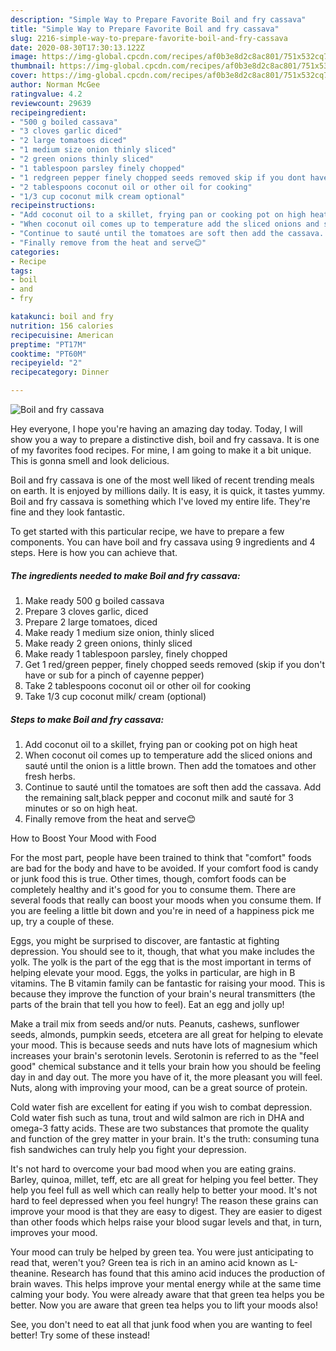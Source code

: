 ```yaml
---
description: "Simple Way to Prepare Favorite Boil and fry cassava"
title: "Simple Way to Prepare Favorite Boil and fry cassava"
slug: 2216-simple-way-to-prepare-favorite-boil-and-fry-cassava
date: 2020-08-30T17:30:13.122Z
image: https://img-global.cpcdn.com/recipes/af0b3e8d2c8ac801/751x532cq70/boil-and-fry-cassava-recipe-main-photo.jpg
thumbnail: https://img-global.cpcdn.com/recipes/af0b3e8d2c8ac801/751x532cq70/boil-and-fry-cassava-recipe-main-photo.jpg
cover: https://img-global.cpcdn.com/recipes/af0b3e8d2c8ac801/751x532cq70/boil-and-fry-cassava-recipe-main-photo.jpg
author: Norman McGee
ratingvalue: 4.2
reviewcount: 29639
recipeingredient:
- "500 g boiled cassava"
- "3 cloves garlic diced"
- "2 large tomatoes diced"
- "1 medium size onion thinly sliced"
- "2 green onions thinly sliced"
- "1 tablespoon parsley finely chopped"
- "1 redgreen pepper finely chopped seeds removed skip if you dont have or sub for a pinch of cayenne pepper"
- "2 tablespoons coconut oil or other oil for cooking"
- "1/3 cup coconut milk cream optional"
recipeinstructions:
- "Add coconut oil to a skillet, frying pan or cooking pot on high heat"
- "When coconut oil comes up to temperature add the sliced onions and sauté until the onion is a little brown. Then add the tomatoes and other fresh herbs."
- "Continue to sauté until the tomatoes are soft then add the cassava. Add the remaining salt,black pepper and coconut milk and sauté for 3 minutes or so on high heat."
- "Finally remove from the heat and serve😊"
categories:
- Recipe
tags:
- boil
- and
- fry

katakunci: boil and fry 
nutrition: 156 calories
recipecuisine: American
preptime: "PT17M"
cooktime: "PT60M"
recipeyield: "2"
recipecategory: Dinner

---
```



![Boil and fry cassava](https://img-global.cpcdn.com/recipes/af0b3e8d2c8ac801/751x532cq70/boil-and-fry-cassava-recipe-main-photo.jpg)

Hey everyone, I hope you're having an amazing day today. Today, I will show you a way to prepare a distinctive dish, boil and fry cassava. It is one of my favorites food recipes. For mine, I am going to make it a bit unique. This is gonna smell and look delicious.

Boil and fry cassava is one of the most well liked of recent trending meals on earth. It is enjoyed by millions daily. It is easy, it is quick, it tastes yummy. Boil and fry cassava is something which I've loved my entire life. They're fine and they look fantastic.




To get started with this particular recipe, we have to prepare a few components. You can have boil and fry cassava using 9 ingredients and 4 steps. Here is how you can achieve that.

<!--inarticleads1-->

##### The ingredients needed to make Boil and fry cassava:

1. Make ready 500 g boiled cassava
1. Prepare 3 cloves garlic, diced
1. Prepare 2 large tomatoes, diced
1. Make ready 1 medium size onion, thinly sliced
1. Make ready 2 green onions, thinly sliced
1. Make ready 1 tablespoon parsley, finely chopped
1. Get 1 red/green pepper, finely chopped seeds removed (skip if you don&#39;t have or sub for a pinch of cayenne pepper)
1. Take 2 tablespoons coconut oil or other oil for cooking
1. Take 1/3 cup coconut milk/ cream (optional)




<!--inarticleads2-->

##### Steps to make Boil and fry cassava:

1. Add coconut oil to a skillet, frying pan or cooking pot on high heat
1. When coconut oil comes up to temperature add the sliced onions and sauté until the onion is a little brown. Then add the tomatoes and other fresh herbs.
1. Continue to sauté until the tomatoes are soft then add the cassava. Add the remaining salt,black pepper and coconut milk and sauté for 3 minutes or so on high heat.
1. Finally remove from the heat and serve😊




How to Boost Your Mood with Food


For the most part, people have been trained to think that "comfort" foods are bad for the body and have to be avoided. If your comfort food is candy or junk food this is true. Other times, though, comfort foods can be completely healthy and it's good for you to consume them. There are several foods that really can boost your moods when you consume them. If you are feeling a little bit down and you're in need of a happiness pick me up, try a couple of these.

Eggs, you might be surprised to discover, are fantastic at fighting depression. You should see to it, though, that what you make includes the yolk. The yolk is the part of the egg that is the most important in terms of helping elevate your mood. Eggs, the yolks in particular, are high in B vitamins. The B vitamin family can be fantastic for raising your mood. This is because they improve the function of your brain's neural transmitters (the parts of the brain that tell you how to feel). Eat an egg and jolly up!

Make a trail mix from seeds and/or nuts. Peanuts, cashews, sunflower seeds, almonds, pumpkin seeds, etcetera are all great for helping to elevate your mood. This is because seeds and nuts have lots of magnesium which increases your brain's serotonin levels. Serotonin is referred to as the "feel good" chemical substance and it tells your brain how you should be feeling day in and day out. The more you have of it, the more pleasant you will feel. Nuts, along with improving your mood, can be a great source of protein.

Cold water fish are excellent for eating if you wish to combat depression. Cold water fish such as tuna, trout and wild salmon are rich in DHA and omega-3 fatty acids. These are two substances that promote the quality and function of the grey matter in your brain. It's the truth: consuming tuna fish sandwiches can truly help you fight your depression. 

It's not hard to overcome your bad mood when you are eating grains. Barley, quinoa, millet, teff, etc are all great for helping you feel better. They help you feel full as well which can really help to better your mood. It's not hard to feel depressed when you feel hungry! The reason these grains can improve your mood is that they are easy to digest. They are easier to digest than other foods which helps raise your blood sugar levels and that, in turn, improves your mood.

Your mood can truly be helped by green tea. You were just anticipating to read that, weren't you? Green tea is rich in an amino acid known as L-theanine. Research has found that this amino acid induces the production of brain waves. This helps improve your mental energy while at the same time calming your body. You were already aware that that green tea helps you be better. Now you are aware that green tea helps you to lift your moods also!

See, you don't need to eat all that junk food when you are wanting to feel better! Try some of these instead!

